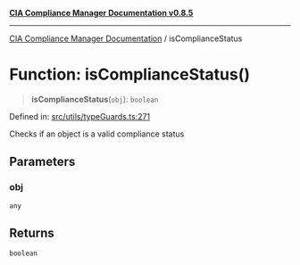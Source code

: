 [**CIA Compliance Manager Documentation v0.8.5**](../README.md)

***

[CIA Compliance Manager Documentation](../globals.md) / isComplianceStatus

# Function: isComplianceStatus()

> **isComplianceStatus**(`obj`): `boolean`

Defined in: [src/utils/typeGuards.ts:271](https://github.com/Hack23/cia-compliance-manager/blob/eca22610f41e5f6b6c0cece88769b1ffbe9db4bd/src/utils/typeGuards.ts#L271)

Checks if an object is a valid compliance status

## Parameters

### obj

`any`

## Returns

`boolean`
